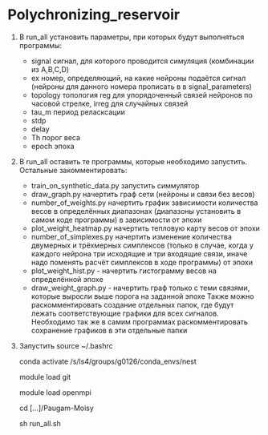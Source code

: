 # Polychronizing_reservoir
1. В run_all установить параметры, при которых будут выполняться программы:
	- signal сигнал, для которого проводится симуляция (комбинации из A,B,C,D)
	- ex номер, определяющий, на какие нейроны подаётся сигнал (нейроны для данного номера прописать в в signal_parameters)
	- topology топология reg для упорядоченный связей нейронов по часовой стрелке, irreg для случайных связей
	- tau_m период реласксации
	- stdp
	- delay 
	- Th порог веса
	- epoch эпоха
2. В run_all оставить те программы, которые необходимо запустить. Остальные закомментировать:
	- train_on_synthetic_data.py запустить симмулятор
	- draw_graph.py начертить граф сети (нейроны и связи без весов)
	- number_of_weights.py начертить график зависимости количества весов в определённых диапазонах (диапазоны установить в самом коде программы) в зависимости от эпохи
	- plot_weight_heatmap.py начертить тепловую карту весов от эпохи
	- number_of_simplexes.py начертить изменение количества двумерных и трёхмерных симплексов (только в случае, когда у каждого нейрона три исходящие и три входящие связи, иначе надо поменять расчёт симплексов в ходе программы) от эпохи
	- plot_weight_hist.py - начертить гистограмму весов на определённой эпохе
	- draw_weight_graph.py - начертить граф только с теми связями, которые выросли выше порога на заданной эпохе
Также можно раскомментировать создание отдельных папок, где будут лежать соответствующие графики для всех сигналов. Необходимо так же в самим программах раскомментировать сохранение графиков в эти отдельные папки
3. Запустить
	source ~/.bashrc
	
 	conda activate /s/ls4/groups/g0126/conda_envs/nest
	
 	module load git
	
 	module load openmpi
	
 	cd [...]/Paugam-Moisy
	
 	sh run_all.sh
